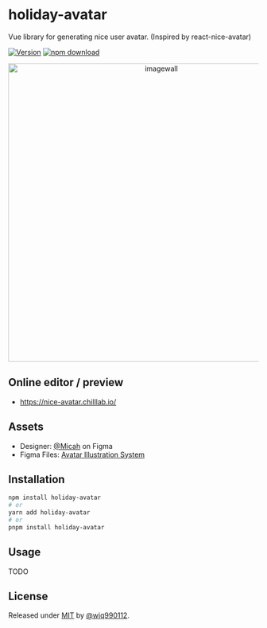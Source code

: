 # holiday-avatar

Vue library for generating nice user avatar. (Inspired by react-nice-avatar)

[![Version](http://img.shields.io/npm/v/holiday-avatar.svg)](https://www.npmjs.org/package/react-nice-avatar)
[![npm download][download-image]][download-url]

[download-image]: https://img.shields.io/npm/dm/holiday-avatar.svg?style=flat-square
[download-url]: https://npmjs.org/package/holiday-avatar

<div align="center">
    <a href="https://nice-avatar.chilllab.io/">
        <img src="https://user-images.githubusercontent.com/5305874/120076504-68e15980-c0d8-11eb-896c-3824b5eb05bb.png"
             width="600" alt="imagewall" />
    </a>
</div>

## Online editor / preview

- https://nice-avatar.chilllab.io/

## Assets

- Designer: [@Micah](https://www.figma.com/@Micah) on Figma
- Figma Files: [Avatar Illustration System](https://www.figma.com/community/file/829741575478342595)

## Installation

```bash
npm install holiday-avatar
# or
yarn add holiday-avatar
# or
pnpm install holiday-avatar
```

## Usage

TODO

## License

Released under [MIT](/LICENSE) by [@wjq990112](https://github.com/wjq990112).
